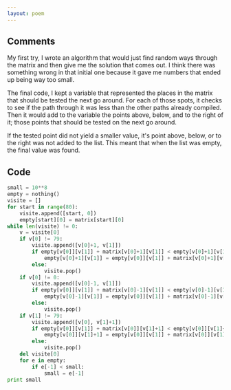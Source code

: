 ```yaml
---
layout: poem
---
```


## Comments

My first try, I wrote an algorithm that would just find random ways through the
matrix and then give me the solution that comes out. I think there was
something wrong in that initial one because it gave me numbers that ended up
being way too small.

The final code, I kept a variable that represented the places in the matrix
that should be tested the next go around. For each of those spots, it checks to
see if the path through it was less than the other paths already compiled. Then
it would add to the variable the points above, below, and to the right of it;
those points that should be tested on the next go around.

If the tested point did not yield a smaller value, it's point above, below, or
to the right was not added to the list. This meant that when the list was
empty, the final value was found.

## Code

```python
small = 10**8
empty = nothing()
visite = []
for start in range(80):	
	visite.append([start, 0])
	empty[start][0] = matrix[start][0]
while len(visite) != 0:
	v = visite[0]
	if v[0] != 79:
		visite.append([v[0]+1, v[1]])
		if empty[v[0]][v[1]] + matrix[v[0]+1][v[1]] < empty[v[0]+1][v[1]]:
			empty[v[0]+1][v[1]] = empty[v[0]][v[1]] + matrix[v[0]+1][v[1]]
		else:
			visite.pop()
	if v[0] != 0:
		visite.append([v[0]-1, v[1]])
		if empty[v[0]][v[1]] + matrix[v[0]-1][v[1]] < empty[v[0]-1][v[1]]:
			empty[v[0]-1][v[1]] = empty[v[0]][v[1]] + matrix[v[0]-1][v[1]]
		else:
			visite.pop()
	if v[1] != 79:
		visite.append([v[0], v[1]+1])
		if empty[v[0]][v[1]] + matrix[v[0]][v[1]+1] < empty[v[0]][v[1]+1]:
			empty[v[0]][v[1]+1] = empty[v[0]][v[1]] + matrix[v[0]][v[1]+1]
		else:
			visite.pop()
	del visite[0]
	for e in empty:
		if e[-1] < small:
			small = e[-1]
print small
```
